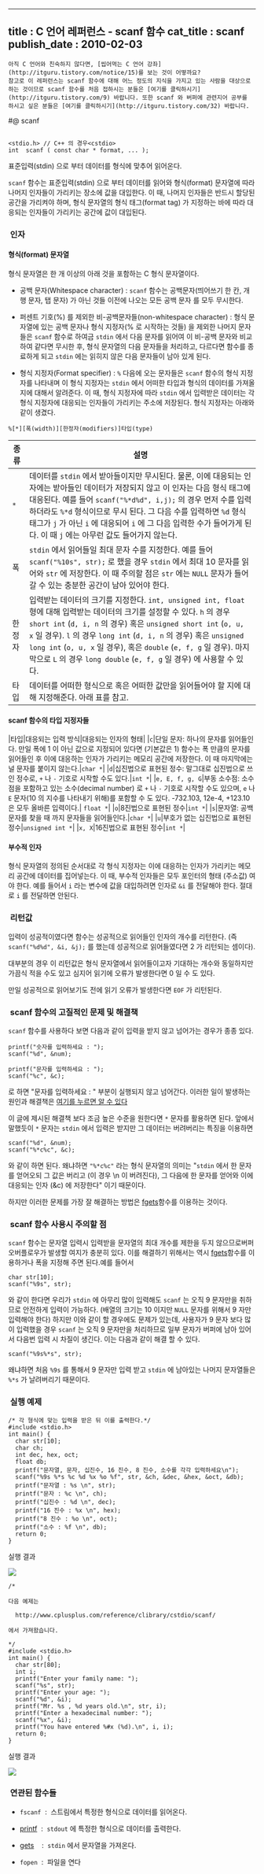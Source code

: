 ----------------
title : C 언어 레퍼런스 - scanf 함수
cat_title :  scanf
publish_date : 2010-02-03
--------------



```warning
아직 C 언어와 친숙하지 않다면, [씹어먹는 C 언어 강좌](http://itguru.tistory.com/notice/15)를 보는 것이 어떻까요?
참고로 이 레퍼런스는 scanf 함수에 대해 어느 정도의 지식을 가지고 있는 사람을 대상으로 하는 것이므로 scanf 함수를 처음 접하시는 분들은 [여기를 클릭하시기](http://itguru.tistory.com/9) 바랍니다. 또한 scanf 와 버퍼에 관련지어 공부를 하시고 싶은 분들은 [여기를 클릭하시기](http://itguru.tistory.com/32) 바랍니다.

```

#@ scanf

```info

<stdio.h> // C++ 의 경우<cstdio>
int  scanf ( const char * format, ... );
```



표준입력(stdin) 으로 부터 데이터를 형식에 맞추어 읽어온다.


`scanf` 함수는 표준입력(stdin) 으로 부터 데이터를 읽어와 형식(format) 문자열에 따라 나머지 인자들이 가리키는 장소에 값을 대입한다. 이 때, 나머지 인자들은 반드시 할당된 공간을 가리켜야 하며, 형식 문자열의 형식 태그(format tag) 가 지정하는 바에 따라 대응되는 인자들이 가리키는 공간에 값이 대입된다.



###  인자

#### 형식(format) 문자열

형식 문자열은 한 개 이상의 아래 것을 포함하는 C 형식 문자열이다.


* 공백 문자(Whitespace character) : `scanf` 함수는 공백문자(띄어쓰기 한 칸, 개행 문자, 탭 문자) 가 아닌 것들 이전에 나오는 모든 공백 문자 를 모두 무시한다.

* 퍼센트 기호(%) 를 제외한 비-공백문자들(non-whitespace character) : 형식 문자열에 있는 공백 문자나 형식 지정자(% 로 시작하는 것들) 을 제외한 나머지 문자들은 `scanf` 함수로 하여금 `stdin` 에서 다음 문자를 읽어여 이 비-공백 문자와 비교하여 같다면 무시한 후, 형식 문자열의 다음 문자들을 처리하고, 다르다면 함수를 종료하게 되고 `stdin` 에는 읽히지 않은 다음 문자들이 남아 있게 된다.


* 형식 지정자(Format specifier) : `%` 다음에 오는 문자들은 `scanf` 함수의 형식 지정자를 나타내며 이 형식 지정자는 `stdin` 에서 어떠한 타입과 형식의 데이터를 가져올지에 대해서 알려준다. 이 때, 형식 지정자에 따라 `stdin` 에서 입력받은 데이터는 각 형식 지정자에 대응되는 인자들이 가리키는 주소에 저장된다. 형식 지정자는 아래와 같이 생겼다.


```info
%[*][폭(width)][한정자(modifiers)]타입(type)
```

|종류|설명|
|----|----|
|`*`| 데이터를 `stdin` 에서 받아들이지만 무시된다. 물론, 이에 대응되는 인자에는 받아들인 데이터가 저장되지 않고 이 인자는 다음 형식 태그에 대응된다. 예를 들어 `scanf("%*d%d", i,j);` 의 경우 먼저 수를 입력하더라도 `%*d` 형식이므로 무시 된다. 그 다음 수를 입력하면 `%d` 형식 태그가 `j` 가 아닌 `i` 에 대응되어 `i` 에 그 다음 입력한 수가 들어가게 된다. 이 때 `j` 에는 아무런 값도 들어가지 않는다.|
|폭|`stdin` 에서 읽어들일 최대 문자 수를 지정한다. 예를 들어 `scanf("%10s", str);` 로 했을 경우 `stdin` 에서 최대 10 문자를 읽어와 `str` 에 저장한다. 이 때 주의할 점은 `str` 에는 `NULL` 문자가 들어갈 수 있는 충분한 공간이 남아 있어야 한다.|
|한정자|입력받는 데이터의 크기를 지정한다. `int, unsigned int, float` 형에 대해 입력받는 데이터의 크기를 설정할 수 있다. `h` 의 경우 `short int` (`d, i, n` 의 경우) 혹은 `unsigned short int` (`o, u, x` 일 경우). `l` 의 경우 `long int` (`d, i, n` 의 경우) 혹은 `unsigned long int` (`o, u, x` 일 경우), 혹은 `double` (`e, f, g` 일 경우). 마지막으로 `L` 의 경우 `long double` (`e, f, g` 일 경우) 에 사용할 수 있다.|
|타입|데이터를 어떠한 형식으로 혹은 어떠한 값만을 읽어들어야 할 지에 대해 지정해준다. 아래 표를 참고.|


####  scanf 함수의 타입 지정자들

|타입|대응되는 입력 방식|대응되는 인자의 형태|
|`c`|단일 문자: 하나의 문자를 읽어들인다. 만일 폭에 1 이 아닌 값으로 지정되어 있다면 (기본값은 1) 함수는 폭 만큼의 문자를 읽어들인 후 이에 대응하는 인자가 가리키는 메모리 공간에 저장한다. 이 때 마지막에는 널 문자를 붙이지 않는다.|`char *`|
|`d`|십진법으로 표현된 정수: 말그대로 십진법으로 쓰인 정수로, `+` 나 `-` 기호로 시작할 수도 있다.|`int *`|
|`e, E, f, g, G`|부동 소수점: 소수점을 포함하고 있는 소수(decimal number) 로 `+` 나 `-` 기호로 시작할 수도 있으며, `e` 나 `E` 문자(10 의 지수를 나타내기 위해)를 포함할 수 도 있다. -732.103, 12e-4, +123.10 은 모두 올바른 입력이다.| `float *`|
|`o`|8진법으로 표현된 정수|`int *`|
|`s`|문자열: 공백문자를 찾을 때 까지 문자들을 읽어들인다.|`char *`|
|`u`|부호가 없는 십진법으로 표현된 정수|`unsigned int *`|
|`x, X`|16진법으로 표현된 정수|`int *`|

#### 부수적 인자

형식 문자열의 정의된 순서대로 각 형식 지정자는 이에 대응하는 인자가 가리키는 메모리 공간에 데이터를 집어넣는다. 이 때, 부수적 인자들은 모두 포인터의 형태 (주소값) 여야 한다. 예를 들어서 `i` 라는 변수에 값을 대입하려면 인자로 `&i` 를 전달해야 한다. 절대로 `i` 를 전달하면 안된다.



###  리턴값


입력이 성공적이였다면 함수는 성공적으로 읽어들인 인자의 개수를 리턴한다.
(즉 `scanf("%d%d", &i, &j);` 를 했는데 성공적으로 읽어들였다면 2 가 리턴되는 셈이다).

대부분의 경우 이 리턴값은 형식 문자열에서 읽어들이고자 기대하는 개수와 동일하지만 가끔식 적을 수도 있고 심지어 읽기에 오류가 발생한다면 0 일 수 도 있다.

만일 성공적으로 읽어보기도 전에 읽기 오류가 발생한다면 `EOF` 가 리턴된다.

###  scanf 함수의 고질적인 문제 및 해결책


`scanf` 함수를 사용하다 보면 다음과 같이 입력을 받지 않고 넘어가는 경우가 종종 있다.

```cpp-formatted
printf("숫자를 입력하세요 : ");
scanf("%d", &num);

printf("문자를 입력하세요 : ");
scanf("%c", &c);
```

로 하면 "문자를 입력하세요 : " 부분이 실행되지 않고 넘어간다.
이러한 일이 발생하는 원인과 해결책은 [여기를 누르면 알 수 있다](http://itguru.tistory.com/32)

이 글에 제시된 해결책 보다 조금 높은 수준을 원한다면 `*` 문자를 활용하면 된다. 앞에서 말했듯이 `*` 문자는 `stdin` 에서 입력은 받지만 그 데이터는 버려버리는 특징을 이용하면

```cpp-formatted
scanf("%d", &num);
scanf("%*c%c", &c);
```

와 같이 하면 된다. 왜냐하면 `"%*c%c"` 라는 형식 문자열의 의미는 "`stdin` 에서 한 문자를 얻어오되 그 값은 버리고 (이 경우 \n 이 버려진다), 그 다음에 한 문자를 얻어와 이에 대응되는 인자 (&c) 에 저장한다" 이기 때문이다.

하지만 이러한 문제를 가장 잘 해결하는 방법은 [fgets](http://itguru.tistory.com/38)함수를 이용하는 것이다.


###  scanf 함수 사용시 주의할 점


`scanf` 함수는 문자열 입력시 입력받을 문자열의 최대 개수를 제한을 두지 않으므로버퍼 오버플로우가 발생할 여지가 충분히 있다. 이를 해결하기 위해서는 역시 [fgets](http://itguru.tistory.com/38)함수를 이용하거나 폭을 지정해 주면 된다.예를 들어서

```cpp-formatted
char str[10];
scanf("%9s", str);
```

와 같이 한다면 우리가 `stdin` 에 아무리 많이 입력해도 `scanf` 는 오직 9 문자만을 취하므로 안전하게 입력이 가능하다. (배열의 크기는 10 이지만 `NULL` 문자를 위해서 9 자만 입력해야 한다) 하지만 이와 같이 할 경우에도 문제가 있는데, 사용자가 9 문자 보다 많이 입력했을 경우 `scanf` 는 오직 9 문자만을 처리하므로 일부 문자가 버퍼에 남아 있어서 다음번 입력 시 차질이 생긴다. 이는 다음과 같이 해결 할 수 있다.

```cpp-formatted
scanf("%9s%*s", str);
```

왜냐하면 처음 `%9s` 를 통해서 9 문자만 입력 받고 `stdin` 에 남아있는 나머지 문자열들은 `%*s` 가 날려버리기 때문이다.



###  실행 예제


```cpp-formatted
/* 각 형식에 맞는 입력을 받은 뒤 이를 출력한다.*/
#include <stdio.h>
int main() {
  char str[10];
  char ch;
  int dec, hex, oct;
  float db;
  printf("문자열, 문자, 십진수, 16 진수, 8 진수, 소수를 각각 입력하세요\n");
  scanf("%9s %*s %c %d %x %o %f", str, &ch, &dec, &hex, &oct, &db);
  printf("문자열 : %s \n", str);
  printf("문자 : %c \n", ch);
  printf("십진수 : %d \n", dec);
  printf("16 진수 : %x \n", hex);
  printf("8 진수 : %o \n", oct);
  printf("소수 : %f \n", db);
  return 0;
}
```

실행 결과


![](http://img1.daumcdn.net/thumb/R1920x0/?fname=http%3A%2F%2Fcfile24.uf.tistory.com%2Fimage%2F1653C4014B6857C23335C6)

```cpp-formatted
/*

다음 예제는

  http://www.cplusplus.com/reference/clibrary/cstdio/scanf/

에서 가져왔습니다.

*/
#include <stdio.h>
int main() {
  char str[80];
  int i;
  printf("Enter your family name: ");
  scanf("%s", str);
  printf("Enter your age: ");
  scanf("%d", &i);
  printf("Mr. %s , %d years old.\n", str, i);
  printf("Enter a hexadecimal number: ");
  scanf("%x", &i);
  printf("You have entered %#x (%d).\n", i, i);
  return 0;
}
```

실행 결과


![](http://img1.daumcdn.net/thumb/R1920x0/?fname=http%3A%2F%2Fcfile27.uf.tistory.com%2Fimage%2F1612E6054B685860348FB9)



###  연관된 함수들

* `fscanf`  :  스트림에서 특정한 형식으로 데이터를 읽어온다.
* [printf](http://itguru.tistory.com/35)  :  `stdout` 에 특정한 형식으로 데이터를 출력한다.

* [gets](http://itguru.tistory.com/45)    :  `stdin` 에서 문자열을 가져온다.
* `fopen`  :  파일을 연다